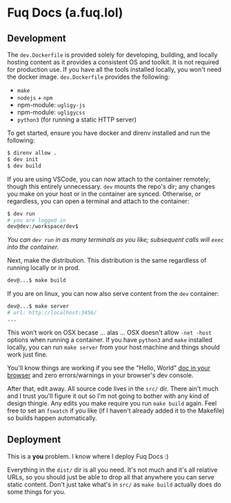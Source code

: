 # Fuq Docs (a.fuq.lol)

## Development

The `dev.Dockerfile` is provided solely for developing, building, and locally hosting
content as it provides a consistent OS and toolkit. It is not required for production
use. If you have all the tools installed locally, you won't need the docker image.
`dev.Dockerfile` provides the following:

- `make`
- `nodejs` + `npm`
- npm-module: `ugligy-js`
- npm-module: `ugligycss`
- `python3` (for running a static HTTP server)

To get started, ensure you have docker and direnv installed and run the following:

```sh
$ direnv allow .
$ dev init
$ dev build
```

If you are using VSCode, you can now attach to the container remotely; though this
entirely unnecessary. `dev` mounts the repo's dir; any changes you make on your host or
in the container are synced. Otherwise, or regardless, you can open a terminal and
attach to the container:

```sh
$ dev run
# you are logged in
dev@dev:/workspace/dev$ 
```

_You can `dev run` in as many terminals as you like; subsequent calls will `exec` into
the container._

Next, make the distribution. This distribution is the same regardless of running locally
or in prod.

```sh
dev@...$ make build
```

If you are on linux, you can now also serve content from the `dev` container:

```sh
dev@...$ make server
# url: http://localhost:3456/
...
```

This won't work on OSX becase ... alas ... OSX doesn't allow `-net -host` options when
running a container. If you have `python3` and `make` installed locally, you can run
`make server` from your host machine and things should work just fine.

You'll know things are working if you see the "Hello, World" [doc in your browser](http://localhost:3456/)
and zero errors/warnings in your browser's dev console.

After that, edit away. All source code lives in the `src/` dir. There ain't much and I
trust you'll figure it out so I'm not going to bother with any kind of design thingie.
Any edits you make require you run `make build` again. Feel free to set an `fswatch` if
you like (if I haven't already added it to the Makefile) so builds happen automatically.

## Deployment

This is a **you** problem. I know where I deploy Fuq Docs :)

Everything in the `dist/` dir is all you need. It's not much and it's all relative URLs,
so you should just be able to drop all that anywhere you can serve static content. Don't
just take what's in `src/` as `make build` actually does do some things for you.